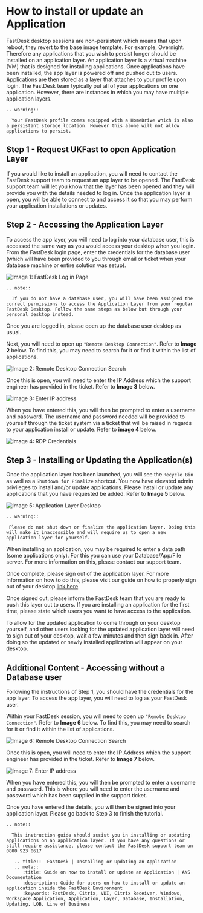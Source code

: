 # How to install or update an Application

FastDesk desktop sessions are non-persistent which means that upon reboot, they revert to the base image template. For example, Overnight. Therefore any applications that you wish to persist longer should be installed on an application layer. An application layer is a virtual machine (VM) that is designed for installing applications. Once applications have been installed, the app layer is powered off and pushed out to users. Applications are then stored as a layer that attaches to your profile upon login. The FastDesk team typically put all of your applications on one application. However, there are instances in which you may have multiple application layers.

```eval_rst
.. warning::

  Your FastDesk profile comes equipped with a HomeDrive which is also a persistant storage location. However this alone will not allow applications to persist.

```

## Step 1 - Request UKFast to open Application Layer

If you would like to install an application, you will need to contact the FastDesk support team to request an app layer to be opened. The FastDesk support team will let you know that the layer has been opened and they will provide you with the details needed to log in. Once the application layer is open, you will be able to connect to and access it so that you may perform your application installations or updates.


## Step 2 - Accessing the Application Layer

To access the app layer, you will need to log into your database user, this is accessed the same way as you would access your desktop when you login. From the FastDesk login page, enter the credentials for the database user (which will have been provided to you through email or ticket when your database machine or entire solution was setup).

![Image 1: FastDesk Log in Page](files/Welcome_screen.png "Image 1: FastDesk Log in Page")

```eval_rst
.. note::

  If you do not have a database user, you will have been assigned the correct permissions to access the Application Layer from your regular FastDesk Desktop. Follow the same steps as below but through your personal desktop instead.

```
Once you are logged in, please open up the database user desktop as usual.

Next, you will need to open up `"Remote Desktop Connection"`. Refer to **Image 2** below. To find this, you may need to search for it or find it within the list of applications.

![Image 2: Remote Desktop Connection Search](files/RDPsearch2.PNG "Image 2: Remote Desktop Connection Search")

Once this is open, you will need to enter the IP Address which the support engineer has provided in the ticket. Refer to **Image 3** below.

![Image 3: Enter IP address](files/RDP_Enter_IP.PNG "Image 3: Enter IP address")

When you have entered this, you will then be prompted to enter a username and password. The username and password needed will be provided to yourself through the ticket system via a ticket that will be raised in regards to your application install or update. Refer to **image 4** below.

![Image 4: RDP Credentials](files/applayercreds2.PNG "Image 4: RDP Credentials")

## Step 3 - Installing or Updating the Application(s)

Once the application layer has been launched, you will see the `Recycle Bin` as well as a `Shutdown for Finalize` shortcut. You now have elevated admin privileges to install and/or update applications. Please install or update any applications that you have requested be added. Refer to **Image 5** below.

![Image 5: Application Layer Desktop](files/applayerdesktop23.PNG "Image 5: Application Layer Desktop")

  ```eval_rst
.. warning::

   Please do not shut down or finalize the application layer. Doing this will make it inaccessible and will require us to open a new application layer for yourself.

```
When installing an application, you may be required to enter a data path (some applications only). For this you can use your Database/App/File server. For more information on this, please contact our support team.

Once complete, please sign out of the application layer.  For more information on how to do this, please visit our guide on how to properly sign out of your desktop [link here](https://docs.ukfast.co.uk/desktop/fastdesk/howtoguide/signout.html)

Once signed out, please inform the FastDesk team that you are ready to push this layer out to users. If you are installing an application for the first time, please state which users you want to have access to the application.

To allow for the updated application to come through on your desktop yourself, and other users looking for the updated application layer will need to sign out of your desktop, wait a few minutes and then sign back in. After doing so the updated or newly installed application will appear on your desktop.

## Additional Content - Accessing without a Database user

Following the instructions of Step 1, you should have the credentials for the app layer. To access the app layer, you will need to log as your FastDesk user.

Within your FastDesk session, you will need to open up `"Remote Desktop Connection"`. Refer to **Image 6** below. To find this, you may need to search for it or find it within the list of applications.

![Image 6: Remote Desktop Connection Search](files/RDPsearch2.PNG "Image 6: Remote Desktop Connection Search")

Once this is open, you will need to enter the IP Address which the support engineer has provided in the ticket. Refer to **Image 7** below.

![Image 7: Enter IP address](files/RDP_Enter_IP.PNG "Image 7: Enter IP address")

When you have entered this, you will then be prompted to enter a username and password. This is where you will need to enter the username and password which has been supplied in the support ticket.

Once you have entered the details, you will then be signed into your application layer. Please go back to Step 3 to finish the tutorial.

```eval_rst
.. note::

  This instruction guide should assist you in installing or updating applications on an application layer. If you have any questions or still require assistance, please contact the FastDesk support team on 0800 923 0617

```

```eval_rst
   .. title::  FastDesk | Installing or Updating an Application
   .. meta::
      :title: Guide on how to install or update an Application | ANS Documentation
      :description: Guide for users on how to install or update an application inside the FastDesk Environment
      :keywords: FastDesk, Citrix, VDI, Citrix Receiver, Windows, Workspace Application, Application, Layer, Database, Installation, Updating, LOB, Line of Business
```
